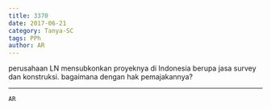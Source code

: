 ```yaml
---
title: 3370
date: 2017-06-21
category: Tanya-SC
tags: PPh
author: AR
---
```


perusahaan LN mensubkonkan proyeknya di Indonesia berupa jasa survey dan konstruksi. bagaimana dengan hak pemajakannya?

---



`AR`
